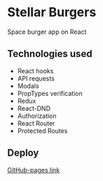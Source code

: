 # Stellar Burgers

Space burger app on React

## Technologies used

* React hooks
* API requests
* Modals
* PropTypes verification
* Redux
* React-DND
* Authorization
* React Router
* Protected Routes

## Deploy

[GitHub-pages link](https://hakunamatata93.github.io/React-burger/)